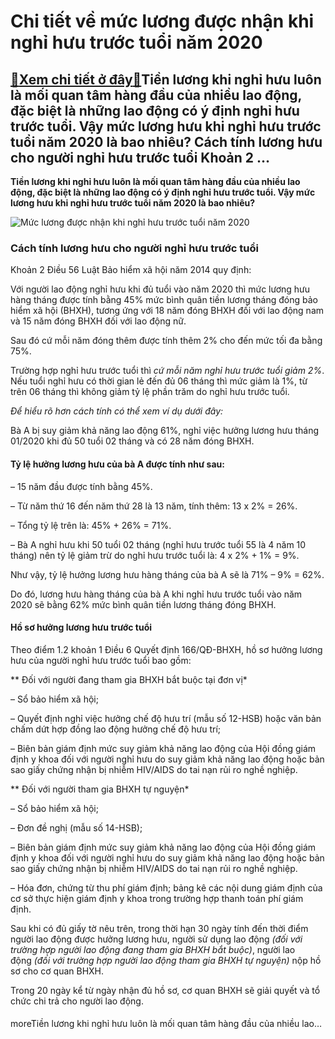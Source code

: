Chi tiết về mức lương được nhận khi nghỉ hưu trước tuổi năm 2020
================================================================

[:gift:Xem chi tiết ở đây:gift:](https://hddtvn.com/chi-tiet-ve-muc-luong-duoc-nhan-khi-nghi-huu-truoc-tuoi-nam-2020/)Tiền lương khi nghỉ hưu luôn là mối quan tâm hàng đầu của nhiều lao động, đặc biệt là những lao động có ý định nghỉ hưu trước tuổi. Vậy mức lương hưu khi nghỉ hưu trước tuổi năm 2020 là bao nhiêu? Cách tính lương hưu cho người nghỉ hưu trước tuổi Khoản 2 …
----------------------------------------------------------------------------------------------------------------------------------------------------------------------------------------------------------------------------------------------------------------

**Tiền lương khi nghỉ hưu luôn là mối quan tâm hàng đầu của nhiều lao động, đặc biệt là những lao động có ý định nghỉ hưu trước tuổi. Vậy mức lương hưu khi nghỉ hưu trước tuổi năm 2020 là bao nhiêu?**


![Mức lương được nhận khi nghỉ hưu trước tuổi năm 2020](https://hddtvn.com/wp-content/uploads/2021/01/7-tang-tuoi-nghi-huu.jpg)


### **Cách tính lương hưu cho người nghỉ hưu trước tuổi**


Khoản 2 Điều 56 Luật Bảo hiểm xã hội năm 2014 quy định:


Với người lao động nghỉ hưu khi đủ tuổi vào năm 2020 thì mức lương hưu hàng tháng được tính bằng 45% mức bình quân tiền lương tháng đóng bảo hiểm xã hội (BHXH), tương ứng với 18 năm đóng BHXH đối với lao động nam và 15 năm đóng BHXH đối với lao động nữ.


Sau đó cứ mỗi năm đóng thêm được tính thêm 2% cho đến mức tối đa bằng 75%.


Trường hợp nghỉ hưu trước tuổi thì *cứ mỗi năm nghỉ hưu trước tuổi giảm 2%*. Nếu tuổi nghỉ hưu có thời gian lẻ đến đủ 06 tháng thì mức giảm là 1%, từ trên 06 tháng thì không giảm tỷ lệ phần trăm do nghỉ hưu trước tuổi.


*Để hiểu rõ hơn cách tính có thể xem ví dụ dưới đây:*


Bà A bị suy giảm khả năng lao động 61%, nghỉ việc hưởng lương hưu tháng 01/2020 khi đủ 50 tuổi 02 tháng và có 28 năm đóng BHXH.


#### **Tỷ lệ hưởng lương hưu của bà A được tính như sau:**


– 15 năm đầu được tính bằng 45%.


– Từ năm thứ 16 đến năm thứ 28 là 13 năm, tính thêm: 13 x 2% = 26%.


– Tổng tỷ lệ trên là: 45% + 26% = 71%.


– Bà A nghỉ hưu khi 50 tuổi 02 tháng (nghỉ hưu trước tuổi 55 là 4 năm 10 tháng) nên tỷ lệ giảm trừ do nghỉ hưu trước tuổi là: 4 x 2% + 1% = 9%.


Như vậy, tỷ lệ hưởng lương hưu hàng tháng của bà A sẽ là 71% – 9% = 62%.


Do đó, lương hưu hàng tháng của bà A khi nghỉ hưu trước tuổi vào năm 2020 sẽ bằng 62% mức bình quân tiền lương tháng đóng BHXH.


#### **Hồ sơ hưởng lương hưu trước tuổi**


Theo điểm 1.2 khoản 1 Điều 6 Quyết định 166/QĐ-BHXH, hồ sơ hưởng lương hưu của người nghỉ hưu trước tuổi bao gồm:


** Đối với người đang tham gia BHXH bắt buộc tại đơn vị*


– Sổ bảo hiểm xã hội;


– Quyết định nghỉ việc hưởng chế độ hưu trí (mẫu số 12-HSB) hoặc văn bản chấm dứt hợp đồng lao động hưởng chế độ hưu trí;


– Biên bản giám định mức suy giảm khả năng lao động của Hội đồng giám định y khoa đối với người nghỉ hưu do suy giảm khả năng lao động hoặc bản sao giấy chứng nhận bị nhiễm HIV/AIDS do tai nạn rủi ro nghề nghiệp.


** Đối với người tham gia BHXH tự nguyện*


– Sổ bảo hiểm xã hội;


– Đơn đề nghị (mẫu số 14-HSB);


– Biên bản giám định mức suy giảm khả năng lao động của Hội đồng giám định y khoa đối với người nghỉ hưu do suy giảm khả năng lao động hoặc bản sao giấy chứng nhận bị nhiễm HIV/AIDS do tai nạn rủi ro nghề nghiệp.


– Hóa đơn, chứng từ thu phí giám định; bảng kê các nội dung giám định của cơ sở thực hiện giám định y khoa trong trường hợp thanh toán phí giám định.


Sau khi có đủ giấy tờ nêu trên, trong thời hạn 30 ngày tính đến thời điểm người lao động được hưởng lương hưu, người sử dụng lao động *(đối với trường hợp người lao động đang tham gia BHXH bắt buộc)*, người lao động *(đối với trường hợp người lao động tham gia BHXH tự nguyện)* nộp hồ sơ cho cơ quan BHXH.


Trong 20 ngày kể từ ngày nhận đủ hồ sơ, cơ quan BHXH sẽ giải quyết và tổ chức chi trả cho người lao động.


#### 


moreTiền lương khi nghỉ hưu luôn là mối quan tâm hàng đầu của nhiều lao…

